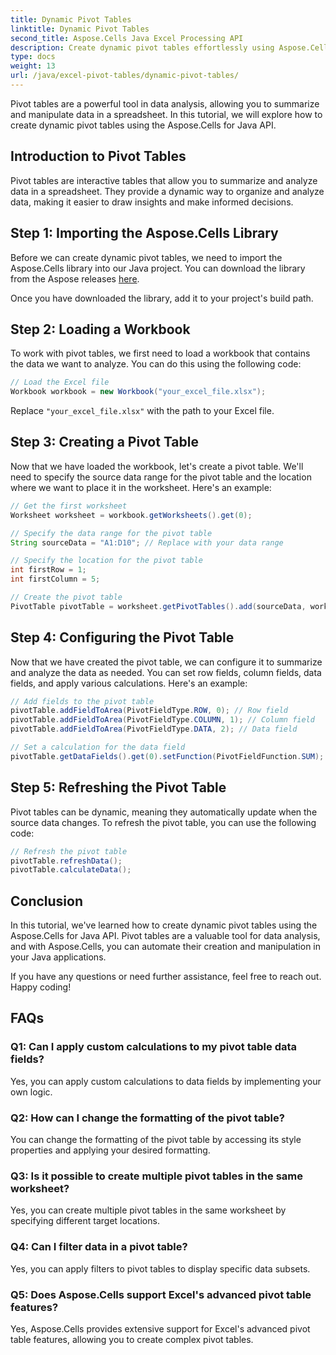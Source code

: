 ```yaml
---
title: Dynamic Pivot Tables
linktitle: Dynamic Pivot Tables
second_title: Aspose.Cells Java Excel Processing API
description: Create dynamic pivot tables effortlessly using Aspose.Cells for Java. Analyze and summarize data with ease. Boost your data analysis capabilities.
type: docs
weight: 13
url: /java/excel-pivot-tables/dynamic-pivot-tables/
---
```


Pivot tables are a powerful tool in data analysis, allowing you to summarize and manipulate data in a spreadsheet. In this tutorial, we will explore how to create dynamic pivot tables using the Aspose.Cells for Java API.

## Introduction to Pivot Tables

Pivot tables are interactive tables that allow you to summarize and analyze data in a spreadsheet. They provide a dynamic way to organize and analyze data, making it easier to draw insights and make informed decisions.

## Step 1: Importing the Aspose.Cells Library

Before we can create dynamic pivot tables, we need to import the Aspose.Cells library into our Java project. You can download the library from the Aspose releases [here](https://releases.aspose.com/cells/java/).

Once you have downloaded the library, add it to your project's build path.

## Step 2: Loading a Workbook

To work with pivot tables, we first need to load a workbook that contains the data we want to analyze. You can do this using the following code:

```java
// Load the Excel file
Workbook workbook = new Workbook("your_excel_file.xlsx");
```

Replace `"your_excel_file.xlsx"` with the path to your Excel file.

## Step 3: Creating a Pivot Table

Now that we have loaded the workbook, let's create a pivot table. We'll need to specify the source data range for the pivot table and the location where we want to place it in the worksheet. Here's an example:

```java
// Get the first worksheet
Worksheet worksheet = workbook.getWorksheets().get(0);

// Specify the data range for the pivot table
String sourceData = "A1:D10"; // Replace with your data range

// Specify the location for the pivot table
int firstRow = 1;
int firstColumn = 5;

// Create the pivot table
PivotTable pivotTable = worksheet.getPivotTables().add(sourceData, worksheet.getCells().get(firstRow, firstColumn), "PivotTable1");
```

## Step 4: Configuring the Pivot Table

Now that we have created the pivot table, we can configure it to summarize and analyze the data as needed. You can set row fields, column fields, data fields, and apply various calculations. Here's an example:

```java
// Add fields to the pivot table
pivotTable.addFieldToArea(PivotFieldType.ROW, 0); // Row field
pivotTable.addFieldToArea(PivotFieldType.COLUMN, 1); // Column field
pivotTable.addFieldToArea(PivotFieldType.DATA, 2); // Data field

// Set a calculation for the data field
pivotTable.getDataFields().get(0).setFunction(PivotFieldFunction.SUM);
```

## Step 5: Refreshing the Pivot Table

Pivot tables can be dynamic, meaning they automatically update when the source data changes. To refresh the pivot table, you can use the following code:

```java
// Refresh the pivot table
pivotTable.refreshData();
pivotTable.calculateData();
```

## Conclusion

In this tutorial, we've learned how to create dynamic pivot tables using the Aspose.Cells for Java API. Pivot tables are a valuable tool for data analysis, and with Aspose.Cells, you can automate their creation and manipulation in your Java applications.

If you have any questions or need further assistance, feel free to reach out. Happy coding!

## FAQs

### Q1: Can I apply custom calculations to my pivot table data fields?

Yes, you can apply custom calculations to data fields by implementing your own logic.

### Q2: How can I change the formatting of the pivot table?

You can change the formatting of the pivot table by accessing its style properties and applying your desired formatting.

### Q3: Is it possible to create multiple pivot tables in the same worksheet?

Yes, you can create multiple pivot tables in the same worksheet by specifying different target locations.

### Q4: Can I filter data in a pivot table?

Yes, you can apply filters to pivot tables to display specific data subsets.

### Q5: Does Aspose.Cells support Excel's advanced pivot table features?

Yes, Aspose.Cells provides extensive support for Excel's advanced pivot table features, allowing you to create complex pivot tables.